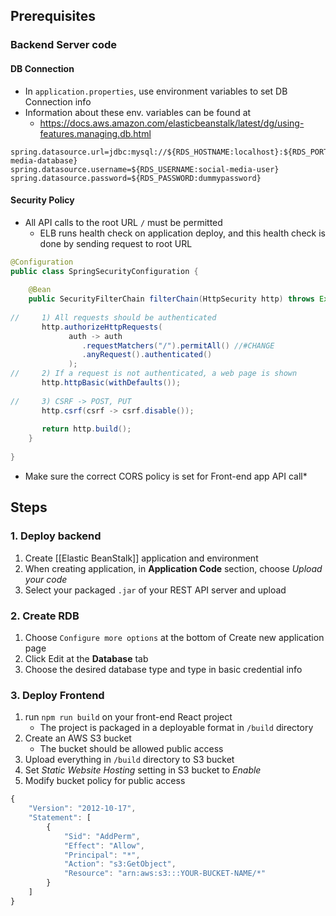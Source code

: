 ## Prerequisites
### Backend Server code
#### DB Connection
* In `application.properties`, use environment variables to set DB Connection info
* Information about these env. variables can be found at 
	* https://docs.aws.amazon.com/elasticbeanstalk/latest/dg/using-features.managing.db.html
```properties
spring.datasource.url=jdbc:mysql://${RDS_HOSTNAME:localhost}:${RDS_PORT:3306}/${RDS_DB_NAME:social-media-database}  
spring.datasource.username=${RDS_USERNAME:social-media-user}  
spring.datasource.password=${RDS_PASSWORD:dummypassword}
```
#### Security Policy
* All API calls to the root URL `/` must be permitted
	* ELB runs health check on application deploy, and this health check is done by sending request to root URL
```java
@Configuration  
public class SpringSecurityConfiguration {  
      
    @Bean  
    public SecurityFilterChain filterChain(HttpSecurity http) throws Exception {  
         
//     1) All requests should be authenticated  
       http.authorizeHttpRequests(  
             auth -> auth  
                .requestMatchers("/").permitAll() //#CHANGE  
                .anyRequest().authenticated()  
             );  
//     2) If a request is not authenticated, a web page is shown  
       http.httpBasic(withDefaults());  
         
//     3) CSRF -> POST, PUT  
       http.csrf(csrf -> csrf.disable());  
       
       return http.build();  
    }  
  
}
```
* Make sure the correct CORS policy is set for Front-end app API call*
## Steps
### 1. Deploy backend
1. Create [[Elastic BeanStalk]] application and environment
2. When creating application, in **Application Code** section, choose *Upload your code*
3. Select your packaged `.jar` of your REST API server and upload
###  2. Create RDB
1. Choose `Configure more options` at the bottom of Create new application page
2. Click Edit at the **Database** tab
3. Choose the desired database type and type in basic credential info
### 3. Deploy Frontend
1. run `npm run build` on your front-end React project
	* The project is packaged in a deployable format in `/build` directory
2. Create an AWS S3 bucket
	* The bucket should be allowed public access
3. Upload everything in `/build` directory to S3 bucket
4. Set *Static Website Hosting* setting in S3 bucket to *Enable*
5. Modify bucket policy for public access
```javascript
{
    "Version": "2012-10-17",
    "Statement": [
        {
            "Sid": "AddPerm",
            "Effect": "Allow",
            "Principal": "*",
            "Action": "s3:GetObject",
            "Resource": "arn:aws:s3:::YOUR-BUCKET-NAME/*"
        }
    ]
}
```
